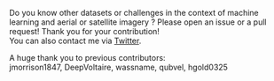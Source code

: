 Do you know other datasets or challenges in the context of machine learning and aerial or satellite imagery ? Please open an issue or a pull request! Thank you for your contribution!   
You can also contact me via [Twitter](https://twitter.com/christoph_rieke).   


A huge thank you to previous contributors:   
jmorrison1847, DeepVoltaire, wassname, qubvel, hgold0325